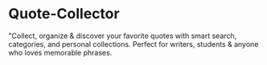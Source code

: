 # Quote-Collector
"Collect, organize &amp; discover your favorite quotes with smart search, categories, and personal collections. Perfect for writers, students &amp; anyone who loves memorable phrases.
